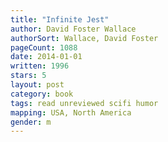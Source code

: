 ```yaml
---
title: "Infinite Jest"
author: David Foster Wallace
authorSort: Wallace, David Foster
pageCount: 1088
date: 2014-01-01
written: 1996
stars: 5
layout: post
category: book
tags: read unreviewed scifi humor
mapping: USA, North America
gender: m
---
```

